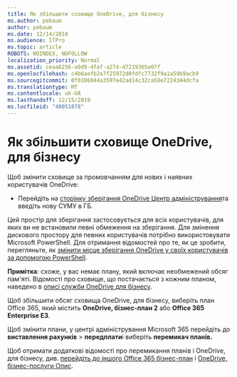 ```yaml
---
title: Як збільшити сховище OneDrive, для бізнесу
ms.author: pebaum
author: pebaum
ms.date: 12/14/2018
ms.audience: ITPro
ms.topic: article
ROBOTS: NOINDEX, NOFOLLOW
localization_priority: Normal
ms.assetid: ceaa6256-a9d9-4fef-a274-d7219365e07f
ms.openlocfilehash: c4b6aefb2a7f25972d0fdfc7732f9a1a59b9acb9
ms.sourcegitcommit: 0f0186044a3597e42ad14c32ca58e7224344dcfa
ms.translationtype: MT
ms.contentlocale: uk-UA
ms.lasthandoff: 12/15/2019
ms.locfileid: "40051878"
---
```

# <a name="how-to-increase-storage-in-onedrive-for-business"></a>Як збільшити сховище OneDrive, для бізнесу

Щоб змінити сховище за промовчанням для нових і наявних користувачів OneDrive:
  
- Перейдіть на [сторінку зберігання OneDrive Центр адміністрування](https://admin.onedrive.com/?v=StorageSettings)та введіть нову СУМУ в ГБ.
    
Цей простір для зберігання застосовується для всіх користувачів, для яких ви не встановили певні обмеження на зберігання. Для змінення дискового простору для певних користувачів потрібно використовувати Microsoft PowerShell. Для отримання відомостей про те, як це зробити, перегляньте, як [змінити місце зберігання OneDrive у своїх користувачів за допомогою PowerShell](https://go.microsoft.com/fwlink/?linkid=866402). 
  
 **Примітка**: схоже, у вас немає плану, який включає необмежений обсяг пам'яті. Відомості про сховище, що постачається з кожним планом, наведено в [описі служби OneDrive для бізнесу](https://go.microsoft.com/fwlink/p/?LinkID=826071).
  
Щоб збільшити обсяг сховища OneDrive, для бізнесу, виберіть план Office 365, який містить **OneDrive, бізнес-план 2** або **Office 365 Enterprise E3**. 
  
Щоб змінити плани, у центрі адміністрування Microsoft 365 перейдіть до **виставлення рахунків** \> **передплати**і виберіть **перемикач планів.**
  
Щоб отримати додаткові відомості про перемикання планів і OneDrive, для бізнесу, див. [перейдіть до іншого Office 365 бізнес-план](https://go.microsoft.com/fwlink/?LinkId=2031117) і [OneDrive, бізнес-послуги Опис](https://go.microsoft.com/fwlink/?LinkId-2031122).
  

